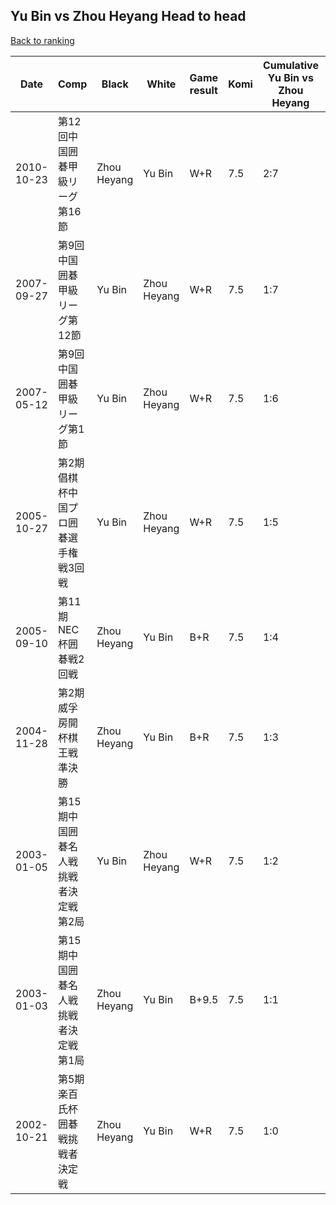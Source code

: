 ## Yu Bin vs Zhou Heyang Head to head

[Back to ranking](../../index.md)




| **Date** | **Comp** | **Black** | **White** | **Game result** | **Komi** | **Cumulative Yu Bin vs Zhou Heyang** | **Yu Bin streak** | **Zhou Heyang streak** | 
| --- | --- | --- | --- | --- | --- | --- | --- | --- |
| 2010-10-23 | 第12回中国囲碁甲級リーグ第16節 | Zhou Heyang | Yu Bin | W+R | 7.5 | 2:7 | 1 | 0 | 
| 2007-09-27 | 第9回中国囲碁甲級リーグ第12節 | Yu Bin | Zhou Heyang | W+R | 7.5 | 1:7 | 0 | 7 | 
| 2007-05-12 | 第9回中国囲碁甲級リーグ第1節 | Yu Bin | Zhou Heyang | W+R | 7.5 | 1:6 | 0 | 6 | 
| 2005-10-27 | 第2期倡棋杯中国プロ囲碁選手権戦3回戦 | Yu Bin | Zhou Heyang | W+R | 7.5 | 1:5 | 0 | 5 | 
| 2005-09-10 | 第11期NEC杯囲碁戦2回戦 | Zhou Heyang | Yu Bin | B+R | 7.5 | 1:4 | 0 | 4 | 
| 2004-11-28 | 第2期威孚房開杯棋王戦準決勝 | Zhou Heyang | Yu Bin | B+R | 7.5 | 1:3 | 0 | 3 | 
| 2003-01-05 | 第15期中国囲碁名人戦挑戦者決定戦第2局 | Yu Bin | Zhou Heyang | W+R | 7.5 | 1:2 | 0 | 2 | 
| 2003-01-03 | 第15期中国囲碁名人戦挑戦者決定戦第1局 | Zhou Heyang | Yu Bin | B+9.5 | 7.5 | 1:1 | 0 | 1 | 
| 2002-10-21 | 第5期楽百氏杯囲碁戦挑戦者決定戦 | Zhou Heyang | Yu Bin | W+R | 7.5 | 1:0 | 1 | 0 |




